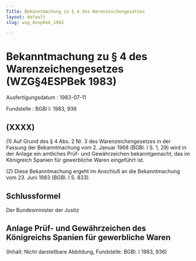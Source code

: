 ```yaml
---
Title: Bekanntmachung zu § 4 des Warenzeichengesetzes
layout: default
slug: wzg_4espbek_1983

---
```


# Bekanntmachung zu § 4 des Warenzeichengesetzes (WZG§4ESPBek 1983)

Ausfertigungsdatum
:   1983-07-11

Fundstelle
:   BGBl I: 1983, 936



## (XXXX)

(1) Auf Grund des § 4 Abs. 2 Nr. 3 des Warenzeichengesetzes in der
Fassung der Bekanntmachung vom 2. Januar 1968 (BGBl. I S. 1, 29) wird
in der Anlage ein amtliches Prüf- und Gewährzeichen bekanntgemacht,
das im Königreich Spanien für gewerbliche Waren eingeführt ist.

(2) Diese Bekanntmachung ergeht im Anschluß an die Bekanntmachung vom
23\. Juni 1983 (BGBl. I S. 833).


## Schlussformel

Der Bundesminister der Justiz


## Anlage Prüf- und Gewährzeichen des Königreichs Spanien für gewerbliche Waren

(Inhalt: Nicht darstellbare Abbildung,
Fundstelle: BGBl. I 1983, 936)

